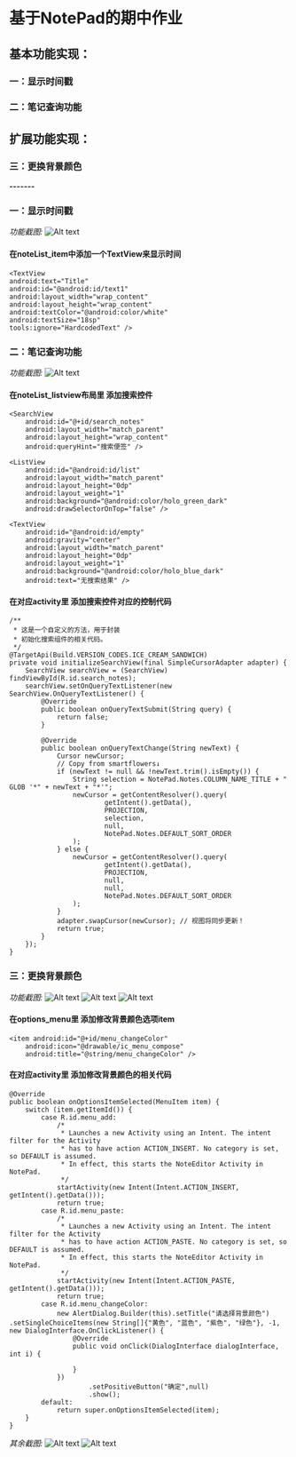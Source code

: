 # 基于NotePad的期中作业

## 基本功能实现：

### 一：显示时间戳
### 二：笔记查询功能

## 扩展功能实现：

### 三：更换背景颜色

**-------**

### 一：显示时间戳
*功能截图:*
![Alt text](/imgs/事件最后编辑时间戳.jpg)

#### 在noteList_item中添加一个TextView来显示时间

<?xml version="1.0" encoding="utf-8"?>
<!-- Copyright (C) 2010 The Android Open Source Project

     Licensed under the Apache License, Version 2.0 (the "License");
     you may not use this file except in compliance with the License.
     You may obtain a copy of the License at
  
          http://www.apache.org/licenses/LICENSE-2.0
  
     Unless required by applicable law or agreed to in writing, software
     distributed under the License is distributed on an "AS IS" BASIS,
     WITHOUT WARRANTIES OR CONDITIONS OF ANY KIND, either express or implied.
     See the License for the specific language governing permissions and
     limitations under the License.
-->
<LinearLayout xmlns:android="http://schemas.android.com/apk/res/android"
    xmlns:tools="http://schemas.android.com/tools"
    android:layout_width="match_parent"
android:layout_height="wrap_content"
android:orientation="vertical"
android:padding="10dp">

    <TextView
    android:text="Title"
    android:id="@android:id/text1"
    android:layout_width="wrap_content"
    android:layout_height="wrap_content"
    android:textColor="@android:color/white"
    android:textSize="18sp"
    tools:ignore="HardcodedText" />

<TextView
    android:text="Sub Title"
    android:id="@+id/listItem_sub_title"
    android:layout_width="wrap_content"
    android:layout_height="wrap_content"
    android:textColor="@android:color/darker_gray"
    android:textSize="13sp"
    tools:ignore="HardcodedText" />

</LinearLayout>

### 二：笔记查询功能
*功能截图:*
![Alt text](/imgs/模糊搜索功能.jpg)

#### 在noteList_listview布局里 添加搜索控件

<?xml version="1.0" encoding="utf-8"?>
<LinearLayout xmlns:android="http://schemas.android.com/apk/res/android"
    android:orientation="vertical"
    android:layout_width="match_parent"
    android:layout_height="match_parent"
    android:paddingLeft="8dp"
    android:paddingRight="8dp">

    <SearchView
        android:id="@+id/search_notes"
        android:layout_width="match_parent"
        android:layout_height="wrap_content"
        android:queryHint="搜索便签" />

    <ListView
        android:id="@android:id/list"
        android:layout_width="match_parent"
        android:layout_height="0dp"
        android:layout_weight="1"
        android:background="@android:color/holo_green_dark"
        android:drawSelectorOnTop="false" />

    <TextView
        android:id="@android:id/empty"
        android:gravity="center"
        android:layout_width="match_parent"
        android:layout_height="0dp"
        android:layout_weight="1"
        android:background="@android:color/holo_blue_dark"
        android:text="无搜索结果" />
</LinearLayout>
 
#### 在对应activity里 添加搜索控件对应的控制代码

    /**
     * 这是一个自定义的方法，用于封装
     * 初始化搜索组件的相关代码。
     */
    @TargetApi(Build.VERSION_CODES.ICE_CREAM_SANDWICH)
    private void initializeSearchView(final SimpleCursorAdapter adapter) {
        SearchView searchView = (SearchView) findViewById(R.id.search_notes);
        searchView.setOnQueryTextListener(new SearchView.OnQueryTextListener() {
            @Override
            public boolean onQueryTextSubmit(String query) {
                return false;
            }

            @Override
            public boolean onQueryTextChange(String newText) {
                Cursor newCursor;
                // Copy from smartflowers↓
                if (newText != null && !newText.trim().isEmpty()) {
                    String selection = NotePad.Notes.COLUMN_NAME_TITLE + " GLOB '*" + newText + "*'";
                    newCursor = getContentResolver().query(
                            getIntent().getData(),
                            PROJECTION,
                            selection,
                            null,
                            NotePad.Notes.DEFAULT_SORT_ORDER
                    );
                } else {
                    newCursor = getContentResolver().query(
                            getIntent().getData(),
                            PROJECTION,
                            null,
                            null,
                            NotePad.Notes.DEFAULT_SORT_ORDER
                    );
                }
                adapter.swapCursor(newCursor); // 视图将同步更新！
                return true;
            }
        });
    }
    
### 三：更换背景颜色
*功能截图:*
![Alt text](/imgs/修改背景颜色.jpg)
![Alt text](/imgs/单选框修改背景颜色.jpg)
![Alt text](/imgs/修改背景颜色成功.jpg)

#### 在options_menu里 添加修改背景颜色选项item

    <item android:id="@+id/menu_changeColor"
        android:icon="@drawable/ic_menu_compose"
        android:title="@string/menu_changeColor" />

#### 在对应activity里 添加修改背景颜色的相关代码

    @Override
    public boolean onOptionsItemSelected(MenuItem item) {
        switch (item.getItemId()) {
            case R.id.menu_add:
                /*
                 * Launches a new Activity using an Intent. The intent filter for the Activity
                 * has to have action ACTION_INSERT. No category is set, so DEFAULT is assumed.
                 * In effect, this starts the NoteEditor Activity in NotePad.
                 */
                startActivity(new Intent(Intent.ACTION_INSERT, getIntent().getData()));
                return true;
            case R.id.menu_paste:
                /*
                 * Launches a new Activity using an Intent. The intent filter for the Activity
                 * has to have action ACTION_PASTE. No category is set, so DEFAULT is assumed.
                 * In effect, this starts the NoteEditor Activity in NotePad.
                 */
                startActivity(new Intent(Intent.ACTION_PASTE, getIntent().getData()));
                return true;
            case R.id.menu_changeColor:
                new AlertDialog.Builder(this).setTitle("请选择背景颜色") .setSingleChoiceItems(new String[]{"黄色", "蓝色", "紫色", "绿色"}, -1, new DialogInterface.OnClickListener() {
                    @Override
                    public void onClick(DialogInterface dialogInterface, int i) {

                    }
                })
                        .setPositiveButton("确定",null)
                        .show();
            default:
                return super.onOptionsItemSelected(item);
        }
    }
    
*其余截图:*
![Alt text](/imgs/添加新事件功能.jpg)
![Alt text](/imgs/修改事件标题功能.jpg)


